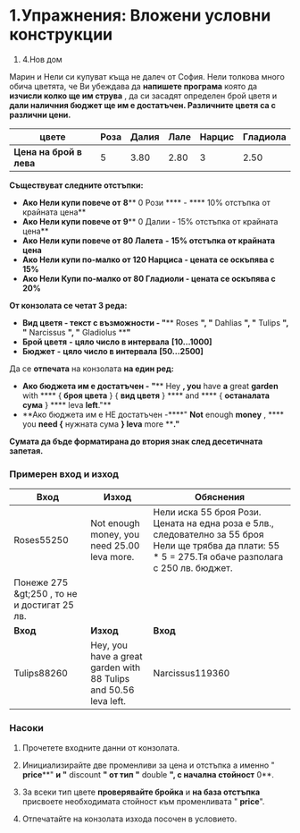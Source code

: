 ﻿# 1.Упражнения: Вложени условни конструкции

1. 4.Нов дом

Марин и Нели си купуват къща не далеч от София. Нели толкова много обича цветята, че Ви убеждава да **напишете програма** която да **изчисли колко  ще им струва** , да си засадят определен брой цветя и **дали наличния бюджет ще им е достатъчен. Различните цветя са с различни цени.**

| **цвете** | **Роза** | **Далия** | **Лале** | **Нарцис** | **Гладиола** |
| --- | --- | --- | --- | --- | --- |
| **Цена на брой в лева** | 5 | 3.80 | 2.80 | 3 | 2.50 |

**Съществуват следните отстъпки:**

- **Ако Нели купи повече от**  **8**** 0 Рози **** - **** 10% отстъпка от крайната цена**
- **Ако Нели купи повече от**  **9**** 0  Далии - 15% отстъпка от крайната цена**
- **Ако Нели купи повече от 80 Лалета**  **-**  **15% отстъпка от крайната цена**
- **Ако Нели купи по-малко от 120 Нарциса - цената се оскъпява с 15%**
- **Ако Нели Купи по-малко от 80 Гладиоли - цената се оскъпява с 20%**

**От конзолата се четат 3 реда:**

- **Вид цветя - текст с възможности - &quot;**** Roses ****&quot;, &quot;**** Dahlias ****&quot;, &quot;**** Tulips ****&quot;, &quot;**** Narcissus ****&quot;, &quot;**** Gladiolus ****&quot;**
- **Брой цветя**  **-**  **цяло число в интервала** **[10…1000]**
- **Бюджет**  **-**  **цяло число в интервала** **[50…2500]**

Да се **отпечата** на конзолата **на един ред:**

- **Ако бюджета им е достатъчен -**  **&quot;**** Hey ****,**  **you**** have ****a**** great ****garden**** with **** { ****броя цвета**** } { ****вид цветя**** } **** and **** { ****останалата сума**** } **** leva ****left****.&quot;**
- **Ако бюджета им е НЕ достатъчен -****&quot; ****Not**** enough ****money**** , **** you ****need**  **{**** нужната сума ****}**  **leva**** more ****.&quot;**

**Сумата да бъде форматирана до втория знак след десетичната запетая.**

### Примерен вход и изход

| **Вход** | **Изход** | **Обяснения** |
| --- | --- | --- |
| Roses55250 | Not enough money, you need 25.00 leva more. | Нели иска 55 броя Рози. Цената на една роза е 5лв., следователно за 55 броя Нели ще трябва да плати: 55 \* 5 = 275.Тя обаче разполага с 250 лв. бюджет.
Понеже 275 \&gt;250 , то не и достигат 25 лв. |
| **Вход** | **Изход** | **Вход** | **Изход** |
| Tulips88260 | Hey, you have a great garden with 88 Tulips and 50.56 leva left. | Narcissus119360  | Not enough money, you need 50.55 leva more. |

### Насоки

1. Прочетете входните данни от конзолата.

1. Инициализирайте две променливи за цена и отстъпка а именно &quot; **price****&quot; **и &quot;** discount **&quot; от тип &quot;** double **&quot;, с начална стойност** 0**.

1. За всеки тип цвете **проверявайте бройка** и **на база отстъпка** присвоете необходимата стойност към променливата &quot; **price**&quot;.

1. Отпечатайте на конзолата изхода посочен в условието.


